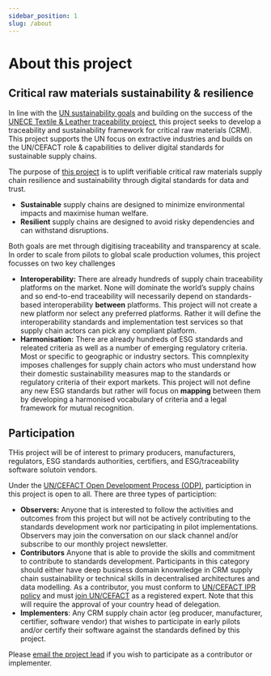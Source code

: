 ```yaml
---
sidebar_position: 1
slug: /about
---
```


# About this project

## Critical raw materials sustainability & resilience

In line with the [UN sustainability goals](https://sdgs.un.org/goals) and building on the success of the [UNECE Textile & Leather traceability project](https://unece.org/trade/traceability-sustainable-garment-and-footwear), this project seeks to develop a traceability and sustainability framework for critical raw materials (CRM). This project supports the UN focus on extractive industries and builds on the UN/CEFACT role & capabilities to deliver digital standards for sustainable supply chains.

The purpose of [this project](https://uncefact.unece.org/display/uncefactpublic/Critical+Minerals+Traceability+and+Sustainability) is to uplift verifiable critical raw materials supply chain resilience and sustainability through digital standards for data and trust. 

* **Sustainable** supply chains are designed to minimize environmental impacts and maximise human welfare.
* **Resilient** supply chains are designed to avoid risky dependencies and can withstand disruptions. 

Both goals are met through digitising traceability and transparency at scale. In order to scale from pilots to global scale production volumes, this project focusses on two key challenges

* **Interoperability:** There are already hundreds of supply chain traceability platforms on the market. None will dominate the world’s supply chains and so end-to-end traceability will necessarily depend on standards-based interoperability **between** platforms. This project will not create a new platform nor select any preferred platforms. Rather it will define the interoperability standards and implementation test services so that supply chain actors can pick any compliant platform.
* **Harmonisation:** There are already hundreds of ESG standards and releated criteria as well as a number of emerging regulatory criteria. Most or specific to geographic or industry sectors. This comnplexity imposes challenges for supply chain actors who must understand how their domestic sustainability measures map to the standards or regulatory criteria of their export markets. This project will not define any new ESG standards but rather will focus on **mapping** between them by developing a harmonised vocabulary of criteria and a legal framework for mutual recognition.

## Participation

THis project will be of interest to primary producers, manufacturers, regulators, ESG standards authorities, certifiers, and ESG/traceability software solutoin vendors.

Under the [UN/CEFACT Open Development Process (ODP)](https://unece.org/DAM/cefact/cf_plenary/2016_plenary/CF_2016_017E_ODP.pdf), particiption in this project is open to all. There are three types of particiption:

* **Observers:** Anyone that is interested to follow the activities and outcomes from this project but will not be actively contributing to the standards development work nor participating in pilot implementations. Observers may join the conversation on our slack channel and/or subscribe to our monthly project newsletter.
* **Contributors** Anyone that is able to provide the skills and commitment to contribute to standards development. Participants in this category should either have deep business domain knownledge in CRM supply chain sustainability or technical skills in decentralised architectures and data modelling. As a contributor, you must conform to [UN/CEFACT IPR policy](https://unece.org/DAM/cefact/cf_plenary/plenary12/ECE_TRADE_C_CEFACT_2010_20_Rev2E_UpdatedIPRpolicy.pdf) and must [join UN/CEFACT](https://uncefact.unece.org/display/uncefactpublic/UNCEFACT+Expert+Registration) as a registered expert. Note that this will require the approval of your country head of delegation. 
* **Implementers**: Any CRM supply chain actor (eg producer, manufacturer, certifier, software vendor) that wishes to participate in early pilots and/or certify their software against the standards defined by this project. 

Please [email the project lead](mailto:nancy.norris@gov.bc.ca) if you wish to participate as a contributor or implementer.






